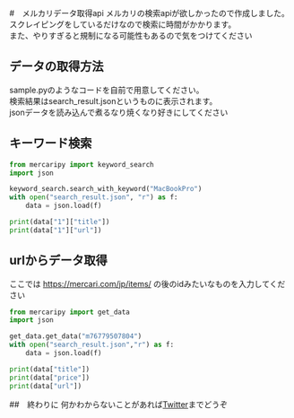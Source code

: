 #　メルカリデータ取得api
メルカリの検索apiが欲しかったので作成しました。
<br>スクレイピングをしているだけなので検索に時間がかかります。
<br>また、やりすぎると規制になる可能性もあるので気をつけてください

## データの取得方法
sample.pyのようなコードを自前で用意してください。
<br>検索結果はsearch_result.jsonというものに表示されます。
<br>jsonデータを読み込んで煮るなり焼くなり好きにしてください

## キーワード検索
```python:sample.py
from mercaripy import keyword_search
import json

keyword_search.search_with_keyword("MacBookPro")
with open("search_result.json", "r") as f:
    data = json.load(f)

print(data["1"]["title"])
print(data["1"]["url"])
```

## urlからデータ取得
ここでは https://mercari.com/jp/items/ の後のidみたいなものを入力してください

``` python:sample.py
from mercaripy import get_data
import json

get_data.get_data("m76779507804")
with open("search_result.json","r") as f:
    data = json.load(f)

print(data["title"])
print(data["price"])
print(data["url"])
```

##　終わりに
何かわからないことがあれば[Twitter](https://twitter.com/_kmch4n_)までどうぞ
